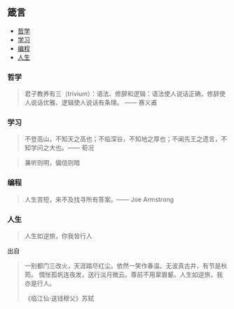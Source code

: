 ## 箴言

<!-- MarkdownTOC GFM -->

- [哲学](#哲学)
- [学习](#学习)
- [编程](#编程)
- [人生](#人生)

<!-- /MarkdownTOC -->

### 哲学

> 君子教养有三（trivium）：语法、修辞和逻辑：语法使人说话正确，修辞使人说话优雅、逻辑使人说话有条理。 —— 赛义甫


### 学习

> 不登高山，不知天之高也；不临深谷，不知地之厚也；不闻先王之遗言，不知学问之大也。—— 荀况

> 兼听则明，偏信则暗


### 编程

> 人生苦短，来不及找寻所有答案。—— Joe Armstrong

### 人生

> 人生如逆旅，你我皆行人

出自

> 一别都门三改火，天涯踏尽红尘。依然一笑作春温。无波真古井，有节是秋筠。
> 惆怅孤帆连夜发，送行淡月微云。尊前不用翠眉颦。人生如逆旅，我亦是行人。
>
> 《临江仙·送钱穆父》苏轼
